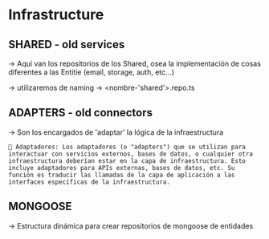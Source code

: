 # Infrastructure
## SHARED - **old services**
-> Aquí van los repositorios de los Shared, osea la implementación de cosas diferentes a las Entitie (email, storage, auth, etc...)


-> utilizaremos de naming -> <nombre-'shared'>.repo.ts

## ADAPTERS - **old connectors**
-> Son los encargados de 'adaptar' la lógica de la infraestructura

    🤖 Adaptadores: Los adaptadores (o "adapters") que se utilizan para interactuar con servicios externos, bases de datos, o cualquier otra infraestructura deberían estar en la capa de infraestructura. Esto incluye adaptadores para APIs externas, bases de datos, etc. Su función es traducir las llamadas de la capa de aplicación a las interfaces específicas de la infraestructura.

## MONGOOSE

-> Estructura dinámica para crear repositorios de mongoose de entidades
